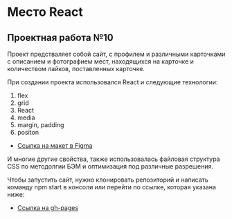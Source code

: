 # Место React
## Проектная работа №10

Проект предстваляет собой сайт, с профилем и различными карточками с описанием и фотографием мест, находящихся на карточке и количеством лайков, поставленных карточке.

При создании проекта использовался React и следующие технологии:
1. flex
2. grid
2. React
3. media
4. margin, padding
5. positon

* [Ссылка на макет в Figma](https://www.figma.com/file/2cn9N9jSkmxD84oJik7xL7/JavaScript.-Sprint-4?node-id=28212%3A155)

И многие другие свойства, также использовалась файловая структура CSS по методолгии БЭМ и оптимизация под различные разрешения.

Чтобы запустить сайт, нужно клонировать репозиторий и написать команду npm start в консоли или перейти по ссылке, которая указана ниже:

* [Ссылка на gh-pages](https://sosalnet.github.io/mesto-react/)


